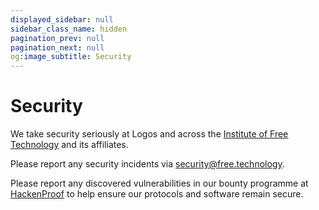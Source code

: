 ```yaml
---
displayed_sidebar: null
sidebar_class_name: hidden
pagination_prev: null
pagination_next: null
og:image_subtitle: Security
---
```


# Security

We take security seriously at Logos and across the <a href="https://free.technology/" target="_blank">Institute of Free Technology</a> and its affiliates. 

Please report any security incidents via <a href="mailto:security@free.technology">security@free.technology</a>. 

Please report any discovered vulnerabilities in our bounty programme at <a href="https://hackenproof.com/ift" target="_blank">HackenProof</a> to help ensure our protocols and software remain secure.